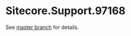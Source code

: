 # Sitecore.Support.97168

See [master branch](https://github.com/sitecoresupport/Sitecore.Support.97168) for details.